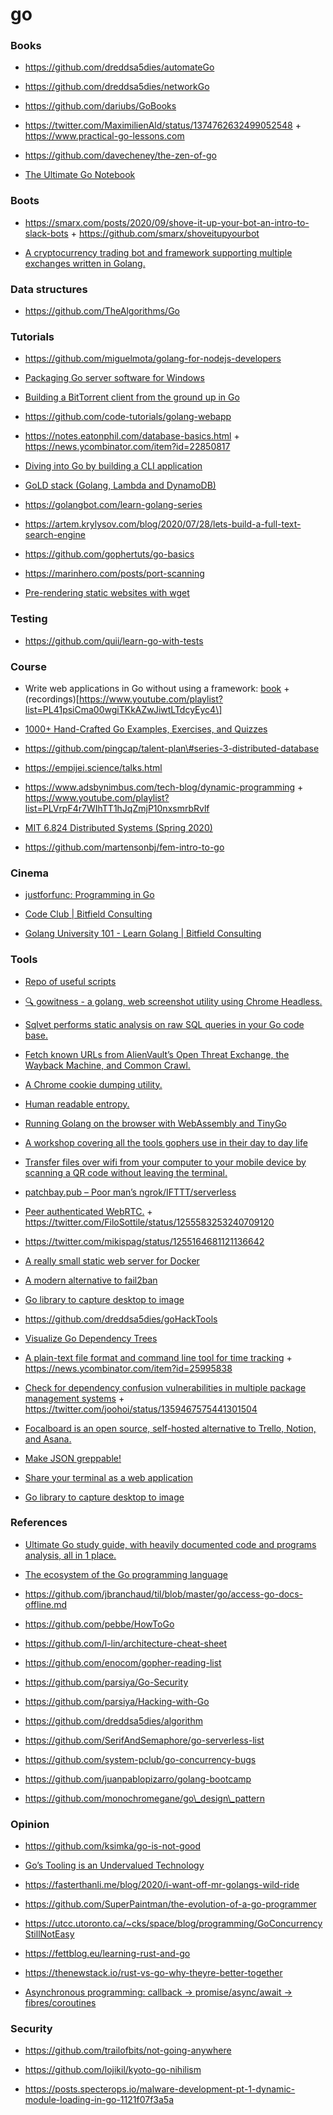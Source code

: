 go
==

### Books

-   https://github.com/dreddsa5dies/automateGo

<!-- -->

-   https://github.com/dreddsa5dies/networkGo

<!-- -->

-   https://github.com/dariubs/GoBooks

<!-- -->

-   https://twitter.com/MaximilienAld/status/1374762632499052548 + https://www.practical-go-lessons.com

<!-- -->

-   https://github.com/davecheney/the-zen-of-go

<!-- -->

-   [The Ultimate Go Notebook](https://docs.google.com/document/d/1QQq8Yf90ar59OUQM6qRDS6Bwk5hfOCpcqw_WUX43YOg/edit)

### Boots

-   https://smarx.com/posts/2020/09/shove-it-up-your-bot-an-intro-to-slack-bots + https://github.com/smarx/shoveitupyourbot

<!-- -->

-   [A cryptocurrency trading bot and framework supporting multiple exchanges written in Golang.](https://github.com/thrasher-corp/gocryptotrader)

### Data structures

-   https://github.com/TheAlgorithms/Go

### Tutorials

-   https://github.com/miguelmota/golang-for-nodejs-developers

<!-- -->

-   [Packaging Go server software for Windows](https://twitter.com/benbjohnson/status/1360605093834424321)

<!-- -->

-   [Building a BitTorrent client from the ground up in Go](https://blog.jse.li/posts/torrent)

<!-- -->

-   https://github.com/code-tutorials/golang-webapp

<!-- -->

-   https://notes.eatonphil.com/database-basics.html + https://news.ycombinator.com/item?id=22850817

<!-- -->

-   [Diving into Go by building a CLI application](https://news.ycombinator.com/item?id=23318137)

<!-- -->

-   [GoLD stack (Golang, Lambda and DynamoDB)](https://dev.to/prozz/introduction-to-the-gold-stack-5b66)

<!-- -->

-   https://golangbot.com/learn-golang-series

<!-- -->

-   https://artem.krylysov.com/blog/2020/07/28/lets-build-a-full-text-search-engine

<!-- -->

-   https://github.com/gophertuts/go-basics

<!-- -->

-   https://marinhero.com/posts/port-scanning

<!-- -->

-   [Pre-rendering static websites with wget](https://apex.sh/blog/post/pre-render-wget)

### Testing

-   https://github.com/quii/learn-go-with-tests

### Course

-   Write web applications in Go without using a framework: [book](https://leanpub.com/antitextbookGo) + (recordings)\[https://www.youtube.com/playlist?list=PL41psiCma00wgiTKkAZwJiwtLTdcyEyc4\]

<!-- -->

-   [1000+ Hand-Crafted Go Examples, Exercises, and Quizzes](https://github.com/inancgumus/learngo)

<!-- -->

-   https://github.com/pingcap/talent-plan\#series-3-distributed-database

<!-- -->

-   https://empijei.science/talks.html

<!-- -->

-   https://www.adsbynimbus.com/tech-blog/dynamic-programming + https://www.youtube.com/playlist?list=PLVrpF4r7WIhTT1hJqZmjP10nxsmrbRvlf

<!-- -->

-   [MIT 6.824 Distributed Systems (Spring 2020)](https://www.youtube.com/playlist?list=PLrw6a1wE39_tb2fErI4-WkMbsvGQk9_UB)

<!-- -->

-   https://github.com/martensonbj/fem-intro-to-go

### Cinema

-   [justforfunc: Programming in Go](https://www.youtube.com/channel/UC_BzFbxG2za3bp5NRRRXJSw/playlists)

<!-- -->

-   [Code Club | Bitfield Consulting](https://www.youtube.com/playlist?list=PLEcwzBXTPUE_YQR7R0BRtHBYJ0LN3Y0i3)

<!-- -->

-   [Golang University 101 - Learn Golang | Bitfield Consulting](https://www.youtube.com/playlist?list=PLEcwzBXTPUE9V1o8mZdC9tNnRZaTgI-1P)

### Tools

-   [Repo of useful scripts](https://github.com/lc/hacks)

<!-- -->

-   [🔍 gowitness - a golang, web screenshot utility using Chrome Headless.](https://github.com/sensepost/gowitness)

<!-- -->

-   [Sqlvet performs static analysis on raw SQL queries in your Go code base.](https://github.com/houqp/sqlvet)

<!-- -->

-   [Fetch known URLs from AlienVault’s Open Threat Exchange, the Wayback Machine, and Common Crawl.](https://github.com/lc/gau)

<!-- -->

-   [A Chrome cookie dumping utility.](https://github.com/CCob/gookies)

<!-- -->

-   [Human readable entropy.](https://gitlab.com/NebulousLabs/entropy-mnemonics)

<!-- -->

-   [Running Golang on the browser with WebAssembly and TinyGo](https://marianogappa.github.io/software/2020/04/01/webassembly-tinygo-cheesse)

<!-- -->

-   [A workshop covering all the tools gophers use in their day to day life](https://github.com/campoy/go-tooling-workshop)

<!-- -->

-   [Transfer files over wifi from your computer to your mobile device by scanning a QR code without leaving the terminal.](https://github.com/claudiodangelis/qrcp)

<!-- -->

-   [patchbay.pub – Poor man’s ngrok/IFTTT/serverless](https://news.ycombinator.com/item?id=21639066)

<!-- -->

-   [Peer authenticated WebRTC.](https://github.com/saljam/webwormhole) + https://twitter.com/FiloSottile/status/1255583253240709120

<!-- -->

-   https://twitter.com/mikispag/status/1255164681121136642

<!-- -->

-   [A really small static web server for Docker](https://github.com/PierreZ/goStatic)

<!-- -->

-   [A modern alternative to fail2ban](https://github.com/crowdsecurity/crowdsec)

<!-- -->

-   [Go library to capture desktop to image](https://github.com/kbinani/screenshot)

<!-- -->

-   https://github.com/dreddsa5dies/goHackTools

<!-- -->

-   [Visualize Go Dependency Trees](https://github.com/KyleBanks/depth)

<!-- -->

-   [A plain-text file format and command line tool for time tracking](https://github.com/jotaen/klog) + https://news.ycombinator.com/item?id=25995838

<!-- -->

-   [Check for dependency confusion vulnerabilities in multiple package management systems](https://github.com/visma-prodsec/confused) + https://twitter.com/joohoi/status/1359467575441301504

<!-- -->

-   [Focalboard is an open source, self-hosted alternative to Trello, Notion, and Asana.](https://github.com/mattermost/focalboard)

<!-- -->

-   [Make JSON greppable!](https://github.com/tomnomnom/gron)

<!-- -->

-   [Share your terminal as a web application](https://github.com/yudai/gotty)

<!-- -->

-   [Go library to capture desktop to image](https://github.com/kbinani/screenshot)

### References

-   [Ultimate Go study guide, with heavily documented code and programs analysis, all in 1 place.](https://github.com/hoanhan101/ultimate-go)

<!-- -->

-   [The ecosystem of the Go programming language](https://henvic.dev/posts/go)

<!-- -->

-   https://github.com/jbranchaud/til/blob/master/go/access-go-docs-offline.md

<!-- -->

-   https://github.com/pebbe/HowToGo

<!-- -->

-   https://github.com/l-lin/architecture-cheat-sheet

<!-- -->

-   https://github.com/enocom/gopher-reading-list

<!-- -->

-   https://github.com/parsiya/Go-Security

<!-- -->

-   https://github.com/parsiya/Hacking-with-Go

<!-- -->

-   https://github.com/dreddsa5dies/algorithm

<!-- -->

-   https://github.com/SerifAndSemaphore/go-serverless-list

<!-- -->

-   https://github.com/system-pclub/go-concurrency-bugs

<!-- -->

-   https://github.com/juanpablopizarro/golang-bootcamp

<!-- -->

-   https://github.com/monochromegane/go\_design\_pattern

### Opinion

-   https://github.com/ksimka/go-is-not-good

<!-- -->

-   [Go’s Tooling is an Undervalued Technology](https://nullprogram.com/blog/2020/01/21)

<!-- -->

-   https://fasterthanli.me/blog/2020/i-want-off-mr-golangs-wild-ride

<!-- -->

-   https://github.com/SuperPaintman/the-evolution-of-a-go-programmer

<!-- -->

-   https://utcc.utoronto.ca/~cks/space/blog/programming/GoConcurrencyStillNotEasy

<!-- -->

-   https://fettblog.eu/learning-rust-and-go

<!-- -->

-   https://thenewstack.io/rust-vs-go-why-theyre-better-together

<!-- -->

-   [Asynchronous programming: callback -&gt; promise/async/await -&gt; fibres/coroutines](https://twitter.com/doubaokun/status/1380570950924652548)

### Security

-   https://github.com/trailofbits/not-going-anywhere

<!-- -->

-   https://github.com/lojikil/kyoto-go-nihilism

<!-- -->

-   https://posts.specterops.io/malware-development-pt-1-dynamic-module-loading-in-go-1121f07f3a5a
